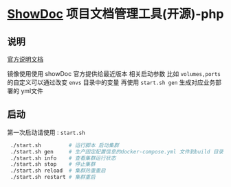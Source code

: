 # [ShowDoc](https://github.com/star7th/showdoc) 项目文档管理工具(开源)-php

## 说明

[官方说明文档](https://www.showdoc.cc/help)

镜像使用使用 showDoc 官方提供给最近版本
相关启动参数 比如 ```volumes,ports``` 的自定义可以通过改变 ``envs`` 目录中的变量
再使用 ```start.sh gen``` 生成对应业务部署的 yml文件

## 启动

第一次启动请使用 : `start.sh`

```bash
 ./start.sh         # 运行脚本 启动集群
 ./start.sh gen     # 生产固定配置信息的docker-compose.yml 文件到build 目录中
 ./start.sh info    # 查看集群运行状态
 ./start.sh stop    # 停止集群
 ./start.sh reload  # 集群热重重启
 ./start.sh restart # 集群重启

```
